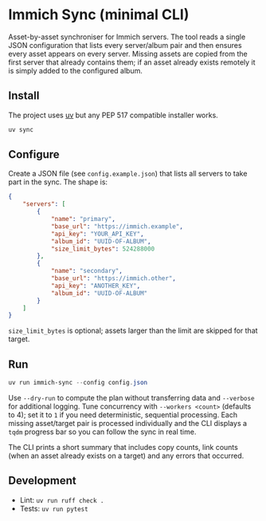 # Immich Sync (minimal CLI)

Asset-by-asset synchroniser for Immich servers. The tool reads a single JSON
configuration that lists every server/album pair and then ensures every asset
appears on every server. Missing assets are copied from the first server that
already contains them; if an asset already exists remotely it is simply added to
the configured album.

## Install

The project uses [uv](https://github.com/astral-sh/uv) but any PEP 517 compatible
installer works.

```powershell
uv sync
```

## Configure

Create a JSON file (see `config.example.json`) that lists all servers to take
part in the sync. The shape is:

```json
{
	"servers": [
		{
			"name": "primary",
			"base_url": "https://immich.example",
			"api_key": "YOUR_API_KEY",
			"album_id": "UUID-OF-ALBUM",
			"size_limit_bytes": 524288000
		},
		{
			"name": "secondary",
			"base_url": "https://immich.other",
			"api_key": "ANOTHER_KEY",
			"album_id": "UUID-OF-ALBUM"
		}
	]
}
```

`size_limit_bytes` is optional; assets larger than the limit are skipped for
that target.

## Run

```powershell
uv run immich-sync --config config.json
```

Use `--dry-run` to compute the plan without transferring data and `--verbose`
for additional logging. Tune concurrency with `--workers <count>` (defaults to
4); set it to `1` if you need deterministic, sequential processing. Each
missing asset/target pair is processed individually and the CLI displays a
`tqdm` progress bar so you can follow the sync in real time.

The CLI prints a short summary that includes copy counts, link counts (when an
asset already exists on a target) and any errors that occurred.

## Development

- Lint: `uv run ruff check .`
- Tests: `uv run pytest`
